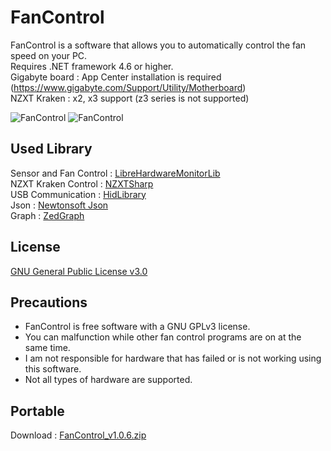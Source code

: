 # FanControl

FanControl is a software that allows you to automatically control the fan speed on your PC.<br>
Requires .NET framework 4.6 or higher.<br>
Gigabyte board : App Center installation is required (https://www.gigabyte.com/Support/Utility/Motherboard)<br>
NZXT Kraken : x2, x3 support (z3 series is not supported)<br>

![FanControl](https://github.com/lich426/FanControl/blob/master/img/1.png)
![FanControl](https://github.com/lich426/FanControl/blob/master/img/2.png)

## Used Library
Sensor and Fan Control : [LibreHardwareMonitorLib][0]<br>
NZXT Kraken Control : [NZXTSharp][1]<br>
USB Communication : [HidLibrary][2]<br>
Json : [Newtonsoft Json][3]<br>
Graph : [ZedGraph][4]<br>

## License
[GNU General Public License v3.0][5]

## Precautions
 - FanControl is free software with a GNU GPLv3 license.<br>
 - You can malfunction while other fan control programs are on at the same time.<br>
 - I am not responsible for hardware that has failed or is not working using this software.<br>
 - Not all types of hardware are supported.<br>
 
## Portable
Download : [FanControl_v1.0.6.zip][6]

[0]: https://github.com/LibreHardwareMonitor/LibreHardwareMonitor
[1]: https://github.com/akmadian/NZXTSharp
[2]: https://github.com/mikeobrien/HidLibrary
[3]: https://www.newtonsoft.com/json
[4]: http://zedgraph.sourceforge.net/samples.html
[5]: https://github.com/lich426/FanControl/blob/master/LICENSE
[6]: https://github.com/lich426/FanControl/raw/master/Portable/FanControl_v1.0.6.zip
